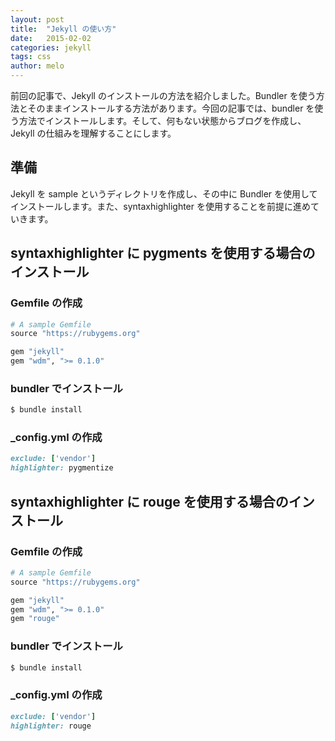 ```yaml
---
layout: post
title:  "Jekyll の使い方"
date:   2015-02-02
categories: jekyll
tags: css
author: melo
---
```

前回の記事で、Jekyll のインストールの方法を紹介しました。Bundler を使う方法とそのままインストールする方法があります。今回の記事では、bundler を使う方法でインストールします。そして、何もない状態からブログを作成し、Jekyll の仕組みを理解することにします。

## 準備

Jekyll を sample というディレクトリを作成し、その中に Bundler を使用してインストールします。また、syntaxhighlighter を使用することを前提に進めていきます。

## syntaxhighlighter に pygments を使用する場合のインストール

### Gemfile の作成

~~~ ruby
# A sample Gemfile
source "https://rubygems.org"

gem "jekyll"
gem "wdm", ">= 0.1.0"
~~~

### bundler でインストール

~~~ bash
$ bundle install
~~~

### _config.yml の作成

~~~ ruby
exclude: ['vendor']
highlighter: pygmentize
~~~

## syntaxhighlighter に rouge を使用する場合のインストール

### Gemfile の作成

~~~ ruby
# A sample Gemfile
source "https://rubygems.org"

gem "jekyll"
gem "wdm", ">= 0.1.0"
gem "rouge"
~~~

### bundler でインストール

~~~ bash
$ bundle install
~~~

### _config.yml の作成

~~~ ruby
exclude: ['vendor']
highlighter: rouge
~~~
